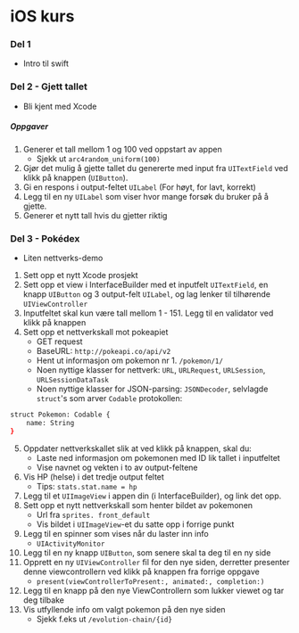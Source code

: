 # iOS kurs

### Del 1
- Intro til swift

### Del 2 - Gjett tallet
- Bli kjent med Xcode
##### Oppgaver
1.  Generer et tall mellom 1 og 100 ved oppstart av appen
    * Sjekk ut `arc4random_uniform(100)`
2. Gjør det mulig å gjette tallet du genererte med input fra `UITextField` ved klikk på knappen (`UIButton`). 
3.  Gi en respons i output-feltet `UILabel` (For høyt, for lavt, korrekt)
4.  Legg til en ny `UILabel` som viser hvor mange forsøk du bruker på å gjette.
5.  Generer et nytt tall hvis du gjetter riktig

### Del 3 - Pokédex
- Liten nettverks-demo
1. Sett opp et nytt Xcode prosjekt
2. Sett opp et view i InterfaceBuilder med et inputfelt `UITextField`, en knapp `UIButton` og 3 output-felt `UILabel`, og lag lenker til tilhørende `UIViewController`
3. Inputfeltet skal kun være tall mellom 1 - 151. Legg til en validator ved klikk på knappen
4. Sett opp et nettverkskall mot pokeapiet
    * GET request
    * BaseURL: `http://pokeapi.co/api/v2`
    * Hent ut informasjon om pokemon nr 1. `/pokemon/1/`
    * Noen nyttige klasser for nettverk: `URL`, `URLRequest`, `URLSession`, `URLSessionDataTask`
    * Noen nyttige klasser for JSON-parsing: `JSONDecoder`, selvlagde `struct`'s som arver `Codable` protokollen:
```sh
struct Pokemon: Codable {
    name: String
}
```

5. Oppdater nettverkskallet slik at ved klikk på knappen, skal du:
    * Laste ned informasjon om pokemonen med ID lik tallet i inputfeltet
    * Vise navnet og vekten i to av output-feltene
6. Vis HP (helse) i det tredje output feltet 
    * Tips: `stats.stat.name = hp`
7. Legg til et `UIImageView` i appen din (i InterfaceBuilder), og link det opp.
8. Sett opp et nytt nettverkskall som henter bildet av pokemonen
    * Url fra `sprites. front_default`
    * Vis bildet i `UIImageView`-et du satte opp i forrige punkt
9. Legg til en spinner som vises når du laster inn info 
    * `UIActivityMonitor`
10. Legg til en ny knapp `UIButton`, som senere skal ta deg til en ny side
11. Opprett en ny `UIViewController` fil for den nye siden, derretter presenter denne viewcontrollern ved klikk på knappen fra forrige oppgave
    * `present(viewControllerToPresent:, animated:, completion:)`
12. Legg til en knapp på den nye ViewControllern som lukker viewet og tar deg tilbake
13. Vis utfyllende info om valgt pokemon på den nye siden
    * Sjekk f.eks ut `/evolution-chain/{id}`
